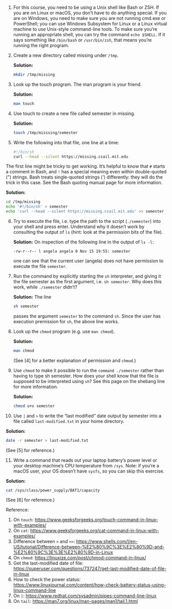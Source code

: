 1. For this course, you need to be using a Unix shell like Bash or ZSH. If you are on Linux or macOS, you don’t have to do anything special. If you are on Windows, you need to make sure you are not running cmd.exe or PowerShell; you can use Windows Subsystem for Linux or a Linux virtual machine to use Unix-style command-line tools. To make sure you’re running an appropriate shell, you can try the command `echo $SHELL`. If it says something like `/bin/bash` or `/usr/bin/zsh`, that means you’re running the right program.

2. Create a new directory called missing under `/tmp`.

    **Solution:** 
    ```bash
    mkdir /tmp/missing
    ```

3. Look up the touch program. The man program is your friend.

    **Solution:** 
    ```bash
    man touch
    ```

4. Use touch to create a new file called semester in missing.

   **Solution:** 
   ```bash
   touch /tmp/misssing/semester
   ```
   
5. Write the following into that file, one line at a time:
   ```bash
   #!/bin/sh
   curl --head --silent https://missing.csail.mit.edu
   ```
The first line might be tricky to get working. It’s helpful to know that `#` starts a comment in Bash, and `!` has a special meaning even within double-quoted (") strings. Bash treats single-quoted strings (') differently: they will do the trick in this case. See the Bash quoting manual page for more information.

   **Solution:** 
   ```bash
   cd /tmp/missing
   echo '#!/bin/sh' > semester
   echo 'curl --head --silent https://missing.csail.mit.edu' >> semester
   ```
   
6. Try to execute the file, i.e. type the path to the script (`./semester`) into your shell and press enter. Understand why it doesn’t work by consulting the output of `ls` (hint: look at the permission bits of the file).

   **Solution:** 
   On inspection of the following line in the output of `ls -l`:
   ```dash
   -rw-r--r-- l angela angela 0 Nov 15 19:55: semester
   ```
   one can see that the current user (angela) does not have permission to execute the file `semester`. 
   
7. Run the command by explicitly starting the `sh` interpreter, and giving it the file semester as the first argument, i.e. `sh semester`. Why does this work, while `./semester` didn’t?

   **Solution:** 
   The line 
   ```bash
   sh semester
   ```
   passes the argument `semester` to the command `sh`. Since the user has execution premission for `sh`, the above line works. 
   
8. Look up the `chmod` program (e.g. use `man chmod`).

   **Solution:** 
   ```bash
   man chmod
   ```
   (See [4] for a better explanation of permission and `chmod`.)
   
9. Use `chmod` to make it possible to run the `command ./semester` rather than having to type sh semester. How does your shell know that the file is supposed to be interpreted using `sh`? See this page on the shebang line for more information.

   **Solution:** 
   ```bash
   chmod u+x semester
   ```
   
10. Use `|` and `>` to write the “last modified” date output by semester into a file called `last-modified.txt` in your home directory.

   **Solution:** 
   ```bash
   date -r semester > last-modified.txt
   ```
   (See [5] for reference.)
   
11. Write a command that reads out your laptop battery’s power level or your desktop machine’s CPU temperature from `/sys`. Note: if you’re a macOS user, your OS doesn’t have `sysfs`, so you can skip this exercise.

   **Solution:** 
   ```bash
   cat /sys/class/power_supply/BAT1/capacity
   ```
   (See [6] for reference.)
   
 Reference:
 1. On `touch`: https://www.geeksforgeeks.org/touch-command-in-linux-with-examples/
 2. On `cat`: https://www.geeksforgeeks.org/cat-command-in-linux-with-examples/
 3. Difference between `>` and `>>`: https://www.shells.com/l/en-US/tutorial/Difference-between-%E2%80%9C%3E%E2%80%9D-and-%E2%80%9C%3E%3E%E2%80%9D-in-Linux
 4. On `chmod`: https://linuxize.com/post/chmod-command-in-linux/
 5. Get the last-modified date of file: https://superuser.com/questions/737247/get-last-modified-date-of-file-in-linux
 6. How to check the power status: https://www.linuxjournal.com/content/how-check-battery-status-using-linux-command-line
 7. On `|`: https://www.redhat.com/sysadmin/pipes-command-line-linux
 8. On `tail`: https://man7.org/linux/man-pages/man1/tail.1.html
